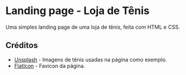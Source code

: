 # Landing page - Loja de Tênis
Uma simples landing page de uma loja de tênis, feita com HTML e CSS.

## Créditos
- [Unsplash](https://unsplash.com/) - Imagens de tênis usadas na página como exemplo.
- [FlatIcon](https://www.flaticon.com/br/icone-gratis/adidas_731962) - Favicon da página.